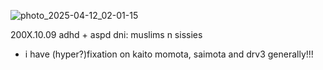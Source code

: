 
![photo_2025-04-12_02-01-15](https://github.com/user-attachments/assets/7ffcb11a-a761-4e42-8887-99b1a2aabd0d)

200X.10.09
adhd + aspd
dni: muslims n sissies
- i have (hyper?)fixation on kaito momota, saimota and drv3 generally!!!

